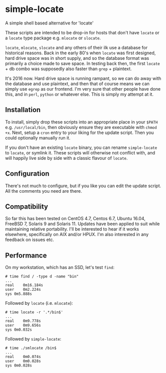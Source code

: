 # simple-locate
A simple shell based alternative for 'locate'

These scripts are intended to be drop-in for hosts that don't have `locate` or a `locate` type package e.g. `mlocate` or `slocate`.

`locate`, `mlocate`, `slocate` and any others of their ilk use a database for historical reasons.  Back in the early 80's when `locate` was first designed, hard drive space was in short supply, and so the database format was primarily a choice made to save space.  In testing back then, the first `locate` + db combo was supposedly also faster than `grep` + plaintext.

It's 2016 now.  Hard drive space is running rampant, so we can do away with the database and use plaintext, and then that of course means we can simply use `egrep` as our frontend.  I'm very sure that other people have done this, and in `perl`, `python` or whatever else.  This is simply my attempt at it.

## Installation

To install, simply drop these scripts into an appropriate place in your `$PATH` e.g. `/usr/local/bin`, then obviously ensure they are executable with `chmod +x`.  Next, setup a `cron` entry to your liking for the update script.  Then you could optionally manually run it.

If you don't have an existing `locate` binary, you can rename `simple-locate` to `locate`, or symlink it.  These scripts will otherwise not conflict with, and will happily live side by side with a classic flavour of `locate`.

## Configuration

There's not much to configure, but if you like you can edit the update script.  All the comments you need are there.

## Compatibility
So far this has been tested on CentOS 4.7, Centos 6.7, Ubuntu 16.04, FreeBSD 7, Solaris 9 and Solaris 11.  Updates have been applied to suit while maintaining relative portability.  I'll be interested to hear if it works elsewhere, specifically on AIX and/or HPUX.  I'm also interested in any feedback on issues etc.

## Performance
On my workstation, which has an SSD, let's test `find`:

```
# time find / -type d -name "bin"
...
real	0m16.184s
user	0m2.224s
sys	0m5.888s
```

Followed by `locate` (i.e. `mlocate`):
```
# time locate -r '.*/bin$'
...
real	0m9.778s
user	0m9.656s
sys	0m0.032s
```

Followed by `simple-locate`:
```
# time ./smlocate /bin$
...
real	0m0.074s
user	0m0.028s
sys	0m0.028s
```
